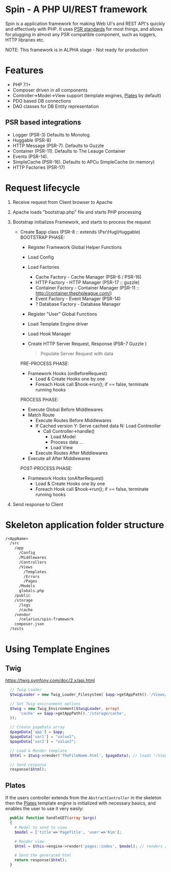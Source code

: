# Spin - A PHP UI/REST framework

Spin is a application framework for making Web UI's and REST API's quickly and effectively with PHP. It uses [PSR standards](http://www.php-fig.org/psr/)
for most things, and allows for plugging in almost any PSR compatible component, such as loggers, HTTP libraries etc.

NOTE: This framework is in ALPHA stage - Not ready for production

# Features
* PHP 7.1+
* Composer driven in all components
* Controller->Model->View support (template engines, [Plates](http://platesphp.com/) by default)
* PDO based DB connections
* DAO classes for DB Entity representation

## PSR based integrations
* Logger (PSR-3) Defaults to Monolog.
* Huggable (PSR-8)
* HTTP Message (PSR-7). Defaults to Guzzle
* Container (PSR-11). Defaults to The Leauge Container
* Events (PSR-14).
* SimpleCache (PSR-16). Defaults to APCu SimpleCache (in memory)
* HTTP Factories (PSR-17)

# Request lifecycle

  1.  Receive request from Client browser to Apache
  2.  Apache loads "bootstrap.php" file and starts PHP processing
  3.  Bootstrap initializes Framework, and starts to process the request
      - Create $app class (PSR-8 :: extends \Psr\Hug\Huggable)
        BOOTSTRAP PHASE:
          - Register Framework Global Helper Functions
          - Load Config

          - Load Factories
            - Cache Factory        - Cache Manager (PSR-6 / PSR-16)
            - HTTP Factory         - HTTP Manager (PSR-17 :: guzzle)
            - Container Factory    - Container Manager (PSR-11 :: http://container.thephpleague.com/)
            - Event Factory        - Event Manager (PSR-14)
            - ? Database Factory     - Database Manager

          - Register "User" Global Functions

          - Load Template Engine driver
          - Load Hook Manager

          - Create HTTP Server Request, Response              (PSR-7                Guzzle )
            > Populate Server Request with data

        PRE-PROCESS PHASE:
          - Framework Hooks (onBeforeRequest)
            - Load & Create Hooks one by one
            - Foreach Hook call $hook->run(); if == false, terminate running hooks

        PROCESS PHASE:
          - Execute Global Before Middlewares
          - Match Route
            - Execute Routes Before Middlewares
            - If Cached version
              Y: Serve cached data
              N: Load Contreoller
                 - Call Controller->handle()
                   - Load Model
                   - Process data ...
                   - Load View
            - Execute Routes After Middlewares
          - Execute all After Middlewares

        POST-PROCESS PHASE:
          - Framework Hooks (onAfterRequest)
            - Load & Create Hooks one by one
            - Foreach Hook call $hook->run(); if == false, terminate running hooks

  4.  Send response to Client

# Skeleton application folder structure

```txt
/<AppName>
  /src
    /app
      /Config
      /Middlewares
      /Controllers
      /Views
        /Templates
        /Errors
        /Pages
      /Models
      globals.php
    /public
    /storage
      /logs
      /cache
    /vendor
      /celarius/spin-framework
    composer.json
  /tests
```

# Using Template Engines
## Twig

  https://twig.symfony.com/doc/2.x/api.html

```php
  // Twig Loader
  $twigLoader = new Twig_Loader_Filesystem( $app->getAppPath().'/Views/Templates');

  // Set Twig environment options
  $twig = new Twig_Environment($twigLoader, array(
      'cache' => $app->getAppPath().'/storage/cache',
  ));

  // Create pageData array
  $pageData['app'] = $app;
  $pageData['var1'] = "value1";
  $pageData['var2'] = "value2";

  // Load & Render template
  $html = $twig->render('TheFileName.html', $pageData); // loads "/Views/Templates/TheFileName.html"

  // Send response
  response($html);
```

## Plates

If the users controller extends from the `AbstractController` in the skeleton then the [Plates](http://platesphp.com/) template engine is initialized
with necessary basics, and enables the user to use it very easily:

```php
  public function handleGET(array $args)
  {
    # Model to send to view
    $model = ['title'=>'PageTitle', 'user'=>'Kim'];

    # Render view
    $html = $this->engine->render('pages::index', $model); // renders /Views/Pages/index.html

    # Send the generated html
    return response($html);
  }

```

